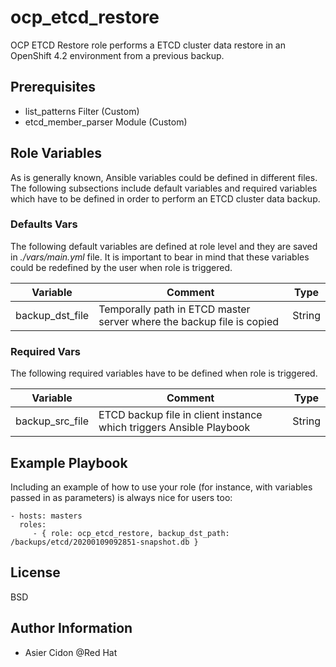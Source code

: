 ocp_etcd_restore
=========

OCP ETCD Restore role performs a ETCD cluster data restore in an OpenShift 4.2 environment from a previous backup.


Prerequisites
--------------

- list_patterns Filter (Custom)
- etcd_member_parser Module (Custom)


Role Variables
--------------

As is generally known, Ansible variables could be defined in different files. The following subsections include default variables and required variables which have to be defined in order to perform an ETCD cluster data backup.

### Defaults Vars

The following default variables are defined at role level and they are saved in *./vars/main.yml* file. It is important to bear in mind that these variables could be redefined by the user when role is triggered.

|Variable|Comment|Type|
|---|---|---|
|backup_dst_file|Temporally path in ETCD master server where the backup file is copied|String|

### Required Vars

The following required variables have to be defined when role is triggered.

|Variable|Comment|Type|
|---|---|---|
|backup_src_file|ETCD backup file in client instance which triggers Ansible Playbook|String|


Example Playbook
----------------

Including an example of how to use your role (for instance, with variables passed in as parameters) is always nice for users too:

    - hosts: masters
      roles:
         - { role: ocp_etcd_restore, backup_dst_path: /backups/etcd/20200109092851-snapshot.db }

License
-------

BSD

Author Information
------------------

- Asier Cidon @Red Hat
